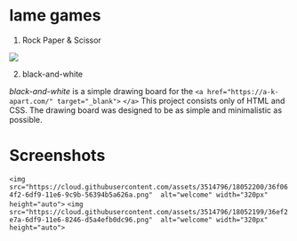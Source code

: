 # lame games

1. Rock Paper & Scissor

<img src="https://github.com/reethikprasad/rock-paper-scissors/blob/master/assets/ezgif.com-video-to-gif%20(1).gif">

2. black-and-white

*black-and-white* is a simple drawing board for the `<a href="https://a-k-apart.com/" target="_blank">` `</a>`
This project consists only of HTML and CSS. The drawing board was designed to be as simple and minimalistic as possible.

# Screenshots

`<img src="https://cloud.githubusercontent.com/assets/3514796/18052200/36f064f2-6df9-11e6-9c9b-56394b5a626a.png"  alt="welcome" width="320px" height="auto">`
`<img src="https://cloud.githubusercontent.com/assets/3514796/18052199/36ef2e7a-6df9-11e6-8246-d5a4efb0dc96.png"  alt="welcome" width="320px" height="auto">`
